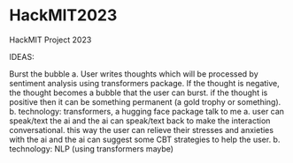 # HackMIT2023
HackMIT Project 2023

IDEAS:

Burst the bubble
a. User writes thoughts which will be processed by sentiment analysis using transformers package. If the thought is negative, the thought becomes a bubble that the user can burst. if the thought is positive then it can be something permanent (a gold trophy or something). 
b. technology: transformers, a hugging face package 
talk to me
a. user can speak/text the ai and the ai can speak/text back to make the interaction conversational. this way the user can relieve their stresses and anxieties with the ai and the ai can suggest some CBT strategies to help the user.
b. technology: NLP (using transformers maybe)
